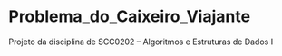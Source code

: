 # Problema_do_Caixeiro_Viajante
Projeto da disciplina de SCC0202 – Algoritmos e Estruturas de Dados I
